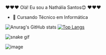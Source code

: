 ♥♥♥ Olá! Eu sou a Nathália Santos😊 ♥♥♥
- 🌱 Cursando Técnico em Informática

![Anurag's GitHub stats](https://github-readme-stats.vercel.app/api?username=Nath-Santos&show_icons=true&theme=radical) [![Top Langs](https://github-readme-stats.vercel.app/api/top-langs/?username=Nath-Santos&layout=donut)](https://github.com/anuraghazra/github-readme-stats)

![snake gif](https://github.com/Nath-Santos/SEU_REPOSITORIO/blob/output/github-contribution-grid-snake.svg)



![image](https://github.com/user-attachments/assets/0592fae4-c9a1-4cfc-b555-59776af8a0cb)


